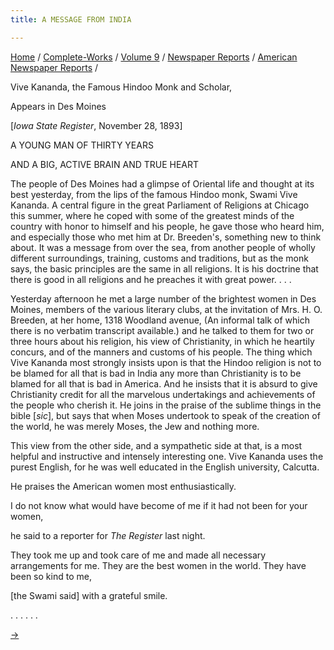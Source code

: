 ```yaml
---
title: A MESSAGE FROM INDIA

---
```



[Home](../../../../index.htm) /
[Complete-Works](../../../complete_works.htm) / [Volume
9](../../volume_9_contents.htm) / [Newspaper
Reports](../newspaper_reports_contents.htm) / [American Newspaper
Reports](american_newspaper_contents.htm) /



Vive Kananda, the Famous Hindoo Monk and Scholar,

Appears in Des Moines

\[*Iowa State Register*, November 28, 1893\]

A YOUNG MAN OF THIRTY YEARS

AND A BIG, ACTIVE BRAIN AND TRUE HEART

The people of Des Moines had a glimpse of Oriental life and thought at
its best yesterday, from the lips of the famous Hindoo monk, Swami Vive
Kananda. A central figure in the great Parliament of Religions at
Chicago this summer, where he coped with some of the greatest minds of
the country with honor to himself and his people, he gave those who
heard him, and especially those who met him at Dr. Breeden's, something
new to think about. It was a message from over the sea, from another
people of wholly different surroundings, training, customs and
traditions, but as the monk says, the basic principles are the same in
all religions. It is his doctrine that there is good in all religions
and he preaches it with great power. . . .

Yesterday afternoon he met a large number of the brightest women in Des
Moines, members of the various literary clubs, at the invitation of Mrs.
H. O. Breeden, at her home, 1318 Woodland avenue, (An informal talk of
which there is no verbatim transcript available.) and he talked to them
for two or three hours about his religion, his view of Christianity, in
which he heartily concurs, and of the manners and customs of his people.
The thing which Vive Kananda most strongly insists upon is that the
Hindoo religion is not to be blamed for all that is bad in India any
more than Christianity is to be blamed for all that is bad in America.
And he insists that it is absurd to give Christianity credit for all the
marvelous undertakings and achievements of the people who cherish it. He
joins in the praise of the sublime things in the bible \[*sic*\], but
says that when Moses undertook to speak of the creation of the world, he
was merely Moses, the Jew and nothing more.

This view from the other side, and a sympathetic side at that, is a most
helpful and instructive and intensely interesting one. Vive Kananda uses
the purest English, for he was well educated in the English university,
Calcutta.

He praises the American women most enthusiastically.

I do not know what would have become of me if it had not been for your
women,

he said to a reporter for *The Register* last night.

They took me up and took care of me and made all necessary arrangements
for me. They are the best women in the world. They have been so kind to
me,

\[the Swami said\] with a grateful smile.

. . . . . .

[→](08_daily_iowa_capitol_nov_29_1893.htm)


